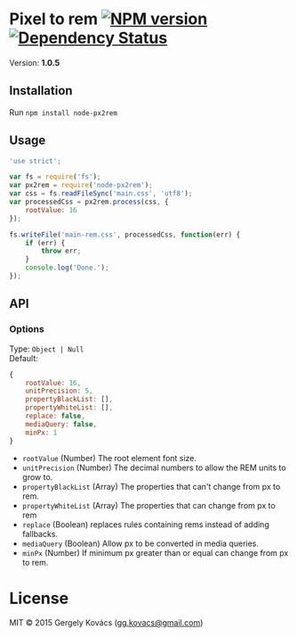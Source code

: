 # Pixel to rem [![NPM version][npm-image]][npm-url] [![Dependency Status][daviddm-image]][daviddm-url]
Version: **1.0.5**

## Installation

Run `npm install node-px2rem`

## Usage

```js
'use strict';

var fs = require('fs');
var px2rem = require('node-px2rem');
var css = fs.readFileSync('main.css', 'utf8');
var processedCss = px2rem.process(css, {
    rootValue: 16
});

fs.writeFile('main-rem.css', processedCss, function(err) {
    if (err) {
        throw err;
    }
    console.log('Done.');
});
```

## API

### Options

Type: `Object | Null`  
Default:
```js
{
    rootValue: 16,
    unitPrecision: 5,
    propertyBlackList: [],
    propertyWhiteList: [],
    replace: false,
    mediaQuery: false,
    minPx: 1
}
```

- `rootValue` (Number) The root element font size.
- `unitPrecision` (Number) The decimal numbers to allow the REM units to grow to.
- `propertyBlackList` (Array) The properties that can't change from px to rem.
- `propertyWhiteList` (Array) The properties that can change from px to rem
- `replace` (Boolean) replaces rules containing rems instead of adding fallbacks.
- `mediaQuery` (Boolean) Allow px to be converted in media queries.
- `minPx` (Number) If minimum px greater than or equal can change from px to rem.

# License
MIT © 2015 Gergely Kovács (gg.kovacs@gmail.com)

[npm-image]: https://badge.fury.io/js/node-px2rem.svg
[npm-url]: https://npmjs.org/package/node-px2rem
[daviddm-image]: https://david-dm.org/ggkovacs/node-px2rem.svg?theme=shields.io
[daviddm-url]: https://david-dm.org/ggkovacs/node-px2rem
